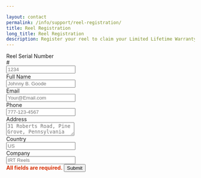 ```yaml
---

layout: contact
permalink: /info/support/reel-registration/
title: Reel Registration
long_title: Reel Registration
description: Register your reel to claim your Limited Lifetime Warranty
---
```



<div id="messageBox"></div>
<form id="reel-registration"  novalidate>
    <div class="form-group row">
        <label for="serial-number" class="col-sm-4 col-form-label text-right">Reel Serial Number</label>
        <div class="col-sm-8">
            <div class="input-group mb-2">
                <div class="input-group-prepend">
                    <div class="input-group-text">#</div>
                </div>
                <input required class="form-control" id="SN" name="SN" placeholder="1234">
            </div>
        </div>
    </div>
    <div class="form-group row">
        <label for="name" class="col-sm-4 col-form-label text-right">Full Name</label>
        <div class="col-sm-8">
            <input required class="form-control" id="Name" name="Name" placeholder="Johnny B. Goode">
        </div>
    </div>
    <div class="form-group row">
        <label for="email" class="col-sm-4 col-form-label text-right">Email</label>
        <div class="col-sm-8">
            <input type="email" required class="form-control" id="email" name="Email" placeholder="Your@Email.com" pattern="[a-z0-9._%+-]+@[a-z0-9.-]+\.[a-z]{2,4}$">
        </div>
    </div>
    <div class="form-group row">
        <label for="phone" class="col-sm-4 col-form-label text-right">Phone</label>
        <div class="col-sm-8">
            <input required class="form-control" id="phone" name="Phone" placeholder="777-123-4567">
        </div>
    </div>
    <div class="form-group row">
        <label for="address" class="col-sm-4 col-form-label text-right">Address</label>
        <div class="col-sm-8">
            <textarea required class="form-control" id="address" name="Address" placeholder="31 Roberts Road, Pine Grove, Pennsylvania 17963"></textarea>
        </div>
    </div>
    <div class="form-group row">
        <label for="country" class="col-sm-4 col-form-label text-right">Country</label>
        <div class="col-sm-8">
            <input required class="form-control" id="country" name="Country" placeholder="US">
        </div>
    </div>
    <div class="form-group row">
        <label for="company" class="col-sm-4 col-form-label text-right">Company</label>
        <div class="col-sm-8">
            <input required class="form-control" id="company" name="Company" placeholder="IRT Reels">
        </div>
    </div>
    <div class="row">
        <span class="col-8 my-auto text-right" style="color:#d83105"><strong>All fields are required.</strong></span>
        <button type="submit" id="submit-form" class="btn btn-primary col-4 btn-block">Submit</button>
    </div>

</form>


